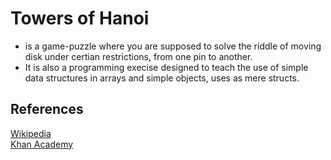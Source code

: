 Towers of Hanoi
===============

- is a game-puzzle where you are supposed to solve the riddle of moving disk under certian restrictions, from one pin to another.
- It is also a programming execise designed to teach the use of simple data structures in arrays and simple objects, uses as mere structs.



## References
[Wikipedia](https://en.wikipedia.org/wiki/Tower_of_Hanoi)  
[Khan Academy](https://www.khanacademy.org/computing/computer-science/algorithms/towers-of-hanoi/a/towers-of-hanoi)

